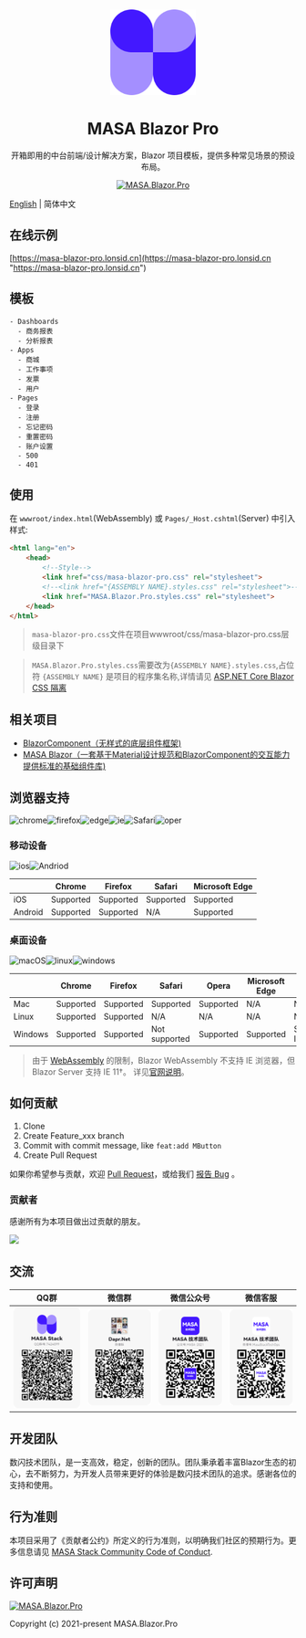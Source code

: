 ﻿﻿﻿﻿﻿﻿﻿<p align="center">
  <a href="https://masa-blazor-docs-dev.lonsid.cn" target="_blank">
    <img alt="MASA Blazor Pro Logo" width="150" src="./imgs/logo.png">
  </a>
</p>

<h1 align="center">MASA Blazor Pro</h1>

<div align="center">

开箱即用的中台前端/设计解决方案，Blazor 项目模板，提供多种常见场景的预设布局。

[![MASA.Blazor.Pro](https://img.shields.io/badge/license-MIT-informational)](https://github.com/BlazorComponent/MASA.Blazor.Pro/blob/develop/LICENSE) 

</div>

[English](./README.md) | 简体中文

## 在线示例

[https://masa-blazor-pro.lonsid.cn](https://masa-blazor-pro.lonsid.cn "https://masa-blazor-pro.lonsid.cn")

## 模板

```
- Dashboards
  - 商务报表
  - 分析报表
- Apps
  - 商城
  - 工作事项
  - 发票
  - 用户
- Pages
  - 登录
  - 注册
  - 忘记密码
  - 重置密码
  - 账户设置
  - 500
  - 401 
```

## 使用

在 `wwwroot/index.html`(WebAssembly) 或 `Pages/_Host.cshtml`(Server) 中引入样式:

```html
<html lang="en">
	<head>
		<!--Style-->
		<link href="css/masa-blazor-pro.css" rel="stylesheet">
		<!--<link href="{ASSEMBLY NAME}.styles.css" rel="stylesheet">-->
		<link href="MASA.Blazor.Pro.styles.css" rel="stylesheet">
	</head>
</html>
```
> `masa-blazor-pro.css`文件在项目wwwroot/css/masa-blazor-pro.css层级目录下

> `MASA.Blazor.Pro.styles.css`需要改为`{ASSEMBLY NAME}.styles.css`,占位符 `{ASSEMBLY NAME}` 是项目的程序集名称,详情请见 [ASP.NET Core Blazor CSS 隔离](https://docs.microsoft.com/zh-cn/aspnet/core/blazor/components/css-isolation?view=aspnetcore-6.0)

## 相关项目

- [BlazorComponent（无样式的底层组件框架)](https://github.com/BlazorComponent/BlazorComponent)
- [MASA Blazor（一套基于Material设计规范和BlazorComponent的交互能力提供标准的基础组件库)](https://github.com/BlazorComponent/MASA.Blazor)

## 浏览器支持

![chrome](https://img.shields.io/badge/chrome->%3D57-success.svg?logo=google%20chrome&logoColor=red)![firefox](https://img.shields.io/badge/firefox->522-success.svg?logo=mozilla%20firefox&logoColor=red)![edge](https://img.shields.io/badge/edge->%3D16-success.svg?logo=microsoft%20edge&logoColor=blue)![ie](https://img.shields.io/badge/ie->%3D11-success.svg?logo=internet%20explorer&logoColor=blue)![Safari](https://img.shields.io/badge/safari->%3D14-success.svg?logo=safari&logoColor=blue)![oper](https://img.shields.io/badge/opera->%3D4.4-success.svg?logo=opera&logoColor=red)

### 移动设备

![ios](https://img.shields.io/badge/ios-supported-success.svg?logo=apple&logoColor=white)![Andriod](https://img.shields.io/badge/andriod-suported-success.svg?logo=android)

|         |  Chrome     |  Firefox     |  Safari     | Microsoft Edge |
| ------- | ---------   | ---------    | ------      | -------------- |
| iOS     | Supported   | Supported    | Supported   | Supported      |
| Android | Supported   | Supported    | N/A         | Supported      |

### 桌面设备

![macOS](https://img.shields.io/badge/macOS-supported-success.svg?logo=apple&logoColor=white)![linux](https://img.shields.io/badge/linux-suported-success.svg?logo=linux&logoColor=white)![windows](https://img.shields.io/badge/windows-suported-success.svg?logo=windows)

|         | Chrome    | Firefox   | Safari        | Opera     | Microsoft Edge | Internet Explorer |
| ------- | --------- | --------- | ------------- | --------- | -------------- | ----------------- |
| Mac     | Supported | Supported | Supported     | Supported | N/A            | N/A               |
| Linux   | Supported | Supported | N/A           | N/A       | N/A            | N/A               |
| Windows | Supported | Supported | Not supported | Supported | Supported      | Supported, IE11+  |

> 由于 [WebAssembly](https://webassembly.org) 的限制，Blazor WebAssembly 不支持 IE 浏览器，但 Blazor Server 支持 IE 11†。 详见[官网说明](https://docs.microsoft.com/zh-cn/aspnet/core/blazor/supported-platforms?view=aspnetcore-3.1&WT.mc_id=DT-MVP-5003987)。

## 如何贡献

1. Clone
2. Create Feature_xxx branch
3. Commit with commit message, like `feat:add MButton`
4. Create Pull Request

如果你希望参与贡献，欢迎 [Pull Request](https://github.com/BlazorComponent/MASA.Blazor.Pro/pulls)，或给我们 [报告 Bug](https://github.com/BlazorComponent/MASA.Blazor.Pro/issues/new) 。

### 贡献者

感谢所有为本项目做出过贡献的朋友。

<a href="https://github.com/BlazorComponent/MASA.Blazor.Pro/graphs/contributors"> 
    <img src="https://contrib.rocks/image?repo=BlazorComponent/MASA.Blazor.Pro" /> 
</a>

## 交流

QQ群 | 微信群 | 微信公众号 | 微信客服
:---:|:---:|:---:|:---:
![masa.blazor-qq](./imgs/masa.blazor-qq-group.png) | ![masa.blazor-weixin](./imgs/masa.blazor-wechat-group.png) | ![masa.blazor-weixin](./imgs/masa.blazor-wechat-public-account.png) | ![masa.blazor-weixin](./imgs/masa.blazor-wechat-customer-service.png)


## 开发团队

数闪技术团队，是一支高效，稳定，创新的团队。团队秉承着丰富Blazor生态的初心，去不断努力，为开发人员带来更好的体验是数闪技术团队的追求。感谢各位的支持和使用。

## 行为准则

本项目采用了《贡献者公约》所定义的行为准则，以明确我们社区的预期行为。更多信息请见 [MASA Stack Community Code of Conduct](https://github.com/masastack/community/blob/main/CODE-OF-CONDUCT.md).

## 许可声明

[![MASA.Blazor.Pro](https://img.shields.io/badge/license-MIT-informational)](https://github.com/BlazorComponent/MASA.Blazor.Pro/blob/develop/LICENSE) 

Copyright (c) 2021-present MASA.Blazor.Pro